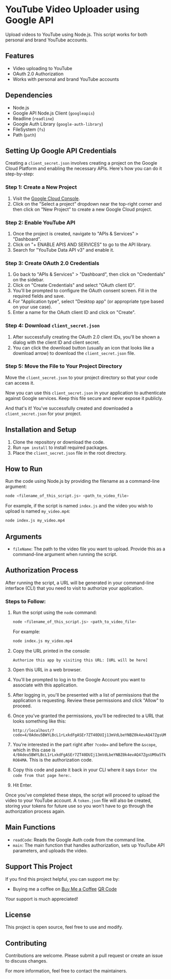 # YouTube Video Uploader using Google API

Upload videos to YouTube using Node.js. This script works for both personal and brand YouTube accounts.

## Features

- Video uploading to YouTube
- OAuth 2.0 Authorization
- Works with personal and brand YouTube accounts

## Dependencies

- Node.js
- Google API Node.js Client (`googleapis`)
- Readline (`readline`)
- Google Auth Library (`google-auth-library`)
- FileSystem (`fs`)
- Path (`path`)

## Setting Up Google API Credentials

Creating a `client_secret.json` involves creating a project on the Google Cloud Platform and enabling the necessary APIs. Here's how you can do it step-by-step:

### Step 1: Create a New Project

1. Visit the [Google Cloud Console](https://console.cloud.google.com/).
2. Click on the "Select a project" dropdown near the top-right corner and then click on "New Project" to create a new Google Cloud project.

### Step 2: Enable YouTube API

1. Once the project is created, navigate to "APIs & Services" > "Dashboard".
2. Click on "+ ENABLE APIS AND SERVICES" to go to the API library.
3. Search for "YouTube Data API v3" and enable it.

### Step 3: Create OAuth 2.0 Credentials

1. Go back to "APIs & Services" > "Dashboard", then click on "Credentials" on the sidebar.
2. Click on "Create Credentials" and select "OAuth client ID".
3. You'll be prompted to configure the OAuth consent screen. Fill in the required fields and save.
4. For "Application type", select "Desktop app" (or appropriate type based on your use case).
5. Enter a name for the OAuth client ID and click on "Create".

### Step 4: Download `client_secret.json`

1. After successfully creating the OAuth 2.0 client IDs, you'll be shown a dialog with the client ID and client secret.
2. You can click the download button (usually an icon that looks like a download arrow) to download the `client_secret.json` file.

### Step 5: Move the File to Your Project Directory

Move the `client_secret.json` to your project directory so that your code can access it.

Now you can use this `client_secret.json` in your application to authenticate against Google services. Keep this file secure and never expose it publicly.

And that's it! You've successfully created and downloaded a `client_secret.json` for your project.

## Installation and Setup

1. Clone the repository or download the code.
2. Run `npm install` to install required packages.
3. Place the `client_secret.json` file in the root directory.

## How to Run

Run the code using Node.js by providing the filename as a command-line argument:

```bash
node <filename_of_this_script.js> <path_to_video_file>
```

For example, if the script is named `index.js` and the video you wish to upload is named `my_video.mp4`:

```bash
node index.js my_video.mp4
```

## Arguments

- `fileName`: The path to the video file you want to upload. Provide this as a command-line argument when running the script.

## Authorization Process

After running the script, a URL will be generated in your command-line interface (CLI) that you need to visit to authorize your application.

### Steps to Follow:

1. Run the script using the `node` command:

    ```bash
    node <filename_of_this_script.js> <path_to_video_file>
    ```
    For example:
    
    ```bash
    node index.js my_video.mp4
    ```
    
2. Copy the URL printed in the console:

    ```
    Authorize this app by visiting this URL: [URL will be here]
    ```

3. Open this URL in a web browser.

4. You'll be prompted to log in to the Google Account you want to associate with this application.

5. After logging in, you'll be presented with a list of permissions that the application is requesting. Review these permissions and click "Allow" to proceed.

6. Once you've granted the permissions, you'll be redirected to a URL that looks something like this:

    ```
    http://localhost/?code=4/0Adeu5BWYLBcL1rLxkdFgASEr7ZT40DUIj13mVdLbeYNBZ0k4evAQ47ZgsUM9a5TkRO84MA&scope=https://www.googleapis.com/auth/youtube.upload
    ```

7. You're interested in the part right after `?code=` and before the `&scope`, which in this case is `4/0Adeu5BWYLBcL1rLxkdFgASEr7ZT40DUIj13mVdLbeYNBZ0k4evAQ47ZgsUM9a5TkRO84MA`. This is the authorization code.

8. Copy this code and paste it back in your CLI where it says `Enter the code from that page here:`.

9. Hit Enter.

Once you've completed these steps, the script will proceed to upload the video to your YouTube account. A `token.json` file will also be created, storing your tokens for future use so you won't have to go through the authorization process again.


## Main Functions

- `readCode`: Reads the Google Auth code from the command line.
- `main`: The main function that handles authorization, sets up YouTube API parameters, and uploads the video.

## Support This Project

If you find this project helpful, you can support me by:

- Buying me a coffee on [Buy Me a Coffee](https://www.buymeacoffee.com/TheRealDamian)
[QR Code](https://github.com/damian123/youtube/raw/main/bmc_qr.png)

Your support is much appreciated!

## License

This project is open source, feel free to use and modify.

## Contributing

Contributions are welcome. Please submit a pull request or create an issue to discuss changes.

For more information, feel free to contact the maintainers.
